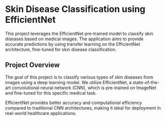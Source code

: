 # Skin Disease Classification using EfficientNet

This project leverages the EfficientNet pre-trained model to classify skin diseases based on medical images. The application aims to provide accurate predictions by using transfer learning on the EfficientNet architecture, fine-tuned for skin disease classification.

## Project Overview

The goal of this project is to classify various types of skin diseases from images using a deep learning model. We utilize EfficientNet, a state-of-the-art convolutional neural network (CNN), which is pre-trained on ImageNet and fine-tuned for this specific medical task.

EfficientNet provides better accuracy and computational efficiency compared to traditional CNN architectures, making it ideal for deployment in real-world healthcare applications.
